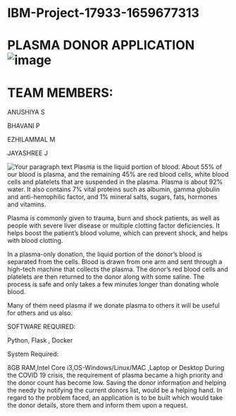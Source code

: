  # IBM-Project-17933-1659677313 
 
# PLASMA DONOR APPLICATION  ![image](https://user-images.githubusercontent.com/104589597/202521855-edf6d3af-3483-4b72-94e0-9e9ceff98790.png)                                                           
# TEAM MEMBERS:    
 

ANUSHIYA S

BHAVANI P

EZHILAMMAL M

JAYASHREE J
                                     
 
![Your paragraph text](https://user-images.githubusercontent.com/104589597/202517423-ffa48706-a058-40b3-aae0-39c1394bf92c.jpg)
Plasma is the liquid portion of blood. About 55% of our blood is plasma, 
and the remaining 45% are red blood cells, white blood cells and platelets that are suspended in the plasma.
Plasma is about 92% water. It also contains 7% vital proteins such as albumin, 
gamma globulin and anti-hemophilic factor, and 1% mineral salts, sugars, fats, hormones and vitamins.

Plasma is commonly given to trauma, burn and shock patients, 
as well as people with severe liver disease or multiple clotting factor deficiencies.
It helps boost the patient’s blood volume, which can prevent shock, 
and helps with blood clotting.

In a plasma-only donation, the liquid portion of the donor’s blood is separated from the cells. 
Blood is drawn from one arm and sent through a high-tech machine that collects the plasma.
The donor’s red blood cells and platelets are then returned to the donor along with some saline.
The process is safe and only takes a few minutes longer than donating whole blood.

Many of them need plasma if we donate plasma to others it will be useful for others and us also.

SOFTWARE REQUIRED:

Python, Flask , Docker

System Required:

8GB RAM,Intel Core i3,OS-Windows/Linux/MAC ,Laptop or Desktop
During the COVID 19 crisis, the requirement of plasma became a high priority and the donor count has become low.
Saving the donor information and helping the needy by notifying the current donors list, would be a helping hand. 
In regard to the problem faced, an application is to be built which would take the donor details,
store them and inform them upon a request.





